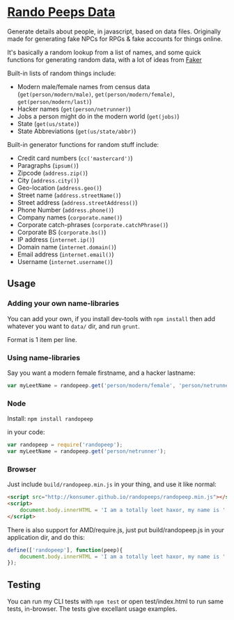 # [Rando Peeps Data](http://konsumer.github.io/randopeeps/)

Generate details about people, in javascript, based on data files. Originally made for generating fake NPCs for RPGs & fake accounts for things online.

It's basically a random lookup from a list of names, and some quick functions for generating random data, with a lot of ideas from [Faker](https://github.com/Marak/Faker.js)

Built-in lists of random things include:

* Modern male/female names from census data (`get(person/modern/male)`, `get(person/modern/female)`, `get(person/modern/last)`)
* Hacker names (`get(person/netrunner)`)
* Jobs a person might do in the modern world (`get(jobs)`)
* State (`get(us/state)`)
* State Abbreviations (`get(us/state/abbr)`)

Built-in generator functions for random stuff include:

* Credit card numbers (`cc('mastercard')`)
* Paragraphs (`ipsum()`)
* Zipcode (`address.zip()`)
* City (`address.city()`)
* Geo-location (`address.geo()`)
* Street name (`address.streetName()`)
* Street address (`address.streetAddress()`)
* Phone Number (`address.phone()`)
* Company names (`corporate.name()`)
* Corporate catch-phrases (`corporate.catchPhrase()`)
* Corporate BS (`corporate.bs()`)
* IP address (`internet.ip()`)
* Domain name (`internet.domain()`)
* Email address (`internet.email()`)
* Username (`internet.username()`)

## Usage


### Adding your own name-libraries

You can add your own, if you install dev-tools with `npm install` then add whatever you want to `data/` dir, and run `grunt`.

Format is 1 item per line.

### Using name-libraries

Say you want a modern female firstname, and a hacker lastname:

```javascript
var myLeetName = randopeep.get('person/modern/female', 'person/netrunner');
```


### Node

Install: `npm install randopeep`

in your code:

```javascript
var randopeep = require('randopeep');
var myLeetName = randopeep.get('person/netrunner');
```

### Browser

Just include `build/randopeep.min.js` in your thing, and use it like normal:

```html
<script src="http://konsumer.github.io/randopeeps/randopeep.min.js"></script>
<script>
	document.body.innerHTML = 'I am a totally leet haxor, my name is ' + randopeep.get('person/netrunner');
</script>
```

There is also support for AMD/require.js, just put build/randopeep.js in your application dir, and do this:

```javascript
define(['randopeep'], function(peep){
	document.body.innerHTML = 'I am a totally leet haxor, my name is ' + peep.get('person/netrunner');
});
```

## Testing

You can run my CLI tests with `npm test` or open test/index.html to run same tests, in-browser.  The tests give excellant usage examples.
